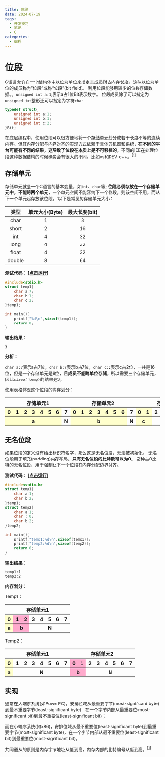 ```yaml
---
title: 位段
date: 2024-07-19
tags:
  - 开发技巧
  - 笔记
  - C
categories:
  - 编程
---
```


# 位段

C语言允许在一个结构体中以位为单位来指定其成员所占内存长度，这种以位为单位的成员称为“位段”或称“位段”(bit field)。
利用位段能够用较少的位数存储数据。。`unsigned int a:1`;表示a占1位Bit表示数字。
位段成员除了可以指定为`unsigned int`整形还可以指定为字符`char`

```C
typedef struct{
    unsigned int a:1;
    unsigned int b:1;
    unsigned int c:2;
}Bit;
```

在底层编程中，使用位段可以很方便地将一个[存储单元](#存储单元)划分成若干长度不等的连续内存。但其内存分配与内存对齐的实现方式依赖于具体的机器和系统，**在不同的平台可能有不同的结果，这导致了位段在本质上是不可移植的**。不同的IDE在处理位段这种数据结构的时候确实会有很大的不同。比如vs和DEV-c++。<sup>[[1](https://blog.csdn.net/qq_46359697/article/details/108293880)]</sup>

## 存储单元

存储单元就是一个C语言的基本变量，如`int`、`char`等;
**位段必须存放在一个存储单元中，不能跨两个单元**，一个单元空间不能容纳下一个位段，则该空间不用，而从下一个单元起存放该位段。'以下是常见的存储单元大小：

| 类型 | 单元大小(Byte) | 最大长度(bit) |
| :---: | :---: | :---: |
| char | 1 | 8 |
| short | 2 | 16 |
| int | 4 | 32 |
| long | 4 | 32 |
| float | 4 | 32 |
| double | 8 | 64 |



**测试代码：** **[[点击运行]](https://cpp.sh/?source=%23include%3Cstdio.h%3E%0D%0Astruct+temp1%7B%0D%0A++++char+a%3A7%3B%0D%0A++++char+b%3A7%3B%0D%0A++++char+c%3A2%3B%0D%0A%7Dtemp1%3B%0D%0A%0D%0Aint+main()%7B%0D%0A++++printf(%22%25d%5Cn%22%2Csizeof(temp1))%3B%0D%0A++++return+0%3B%0D%0A%7D)**

```C
#include<stdio.h>
struct temp1{
    char a:7;
    char b:7;
    char c:2;
}temp1;

int main(){
    printf("%d\n",sizeof(temp1));
    return 0;
}
```

**输出结果：**

```terminal output
3
```

**分析：**

`char a:7`表示a占7位，`char b:7`表示b占7位，`char c:2`表示c占2位，一共是16位，但是一个存储单元是8位，**且成员不能跨单位存储**，所以需要三个存储单元，因此`sizeof(temp)`的结果是3。

<table>
<capital>使用表格体现这个位段的内存划分：</capital>
<tr>
<th colspan=8 width="80px">存储单元1</th>
<th colspan=8 width="80px">存储单元2</th>
<th colspan=8 width="80px">存储单元3</th>
</tr>
<tr>
<th bgcolor=#ffffcc>0</th>
<th bgcolor=#ffffcc>1</th>
<th bgcolor=#ffffcc>2</th>
<th bgcolor=#ffffcc>3</th>
<th bgcolor=#ffffcc>4</th>
<th bgcolor=#ffffcc>5</th>
<th bgcolor=#ffffcc>6</th>
<th>7</th>
<th bgcolor=#ffffcc>0</th>
<th bgcolor=#ffffcc>1</th>
<th bgcolor=#ffffcc>2</th>
<th bgcolor=#ffffcc>3</th>
<th bgcolor=#ffffcc>4</th>
<th bgcolor=#ffffcc>5</th>
<th bgcolor=#ffffcc>6</th>
<th>7</th>
<th bgcolor=#ffffcc>0</th>
<th bgcolor=#ffffcc>1</th>
<th>2</th>
<th>3</th>
<th>4</th>
<th>5</th>
<th>6</th>
<th>7</th>
</tr>


<tr>
<th colspan=7  bgcolor=#ffffcc>a</th>
<th colspan=1>N</th>
<th colspan=7  bgcolor=#ffffcc>b</th>
<th colspan=1>N</th>
<th colspan=2  bgcolor=#ffffcc>c</th>
<th colspan=6>N</th>

</tr>
</table>


## 无名位段

如果位段的定义没有给出标识符名字，那么这是无名位段，无法被初始化。
无名位段用于填充(padding)内存布局。**只有无名位段的比特数可以为0**。
这种占0比特的无名位段，用于强制让下一个位段在内存分配边界对齐。

**测试代码：** **[[点击运行]](https://cpp.sh/?source=%23include%3Cstdio.h%3E%0D%0Astruct+temp1%7B%0D%0A++++char+a%3A1%3B%0D%0A++++char+b%3A2%3B%0D%0A%7Dtemp1%3B%0D%0Astruct+temp2%7B%0D%0A++++char+a%3A1%3B%0D%0A++++char+%3A+0%3B%0D%0A++++char+b%3A2%3B%0D%0A%7Dtemp2%3B%0D%0A%0D%0Aint+main()%7B%0D%0A++++printf(%22temp1%3A%25d%5Cn%22%2Csizeof(temp1))%3B%0D%0A++++printf(%22temp2%3A%25d%5Cn%22%2Csizeof(temp2))%3B%0D%0A++++return+0%3B%0D%0A%7D)**

```C
#include<stdio.h>
struct temp1{
    char a:1;
    char b:2;
}temp1;
struct temp2{
    char a:1;
    char : 0;
    char b:2;
}temp2;

int main(){
    printf("temp1:%d\n",sizeof(temp1));
    printf("temp2:%d\n",sizeof(temp2));
    return 0;
}
```

**输出结果：**

```terminal output
temp1:1
temp2:2
```

**内存划分：**


<table>
<capital>Temp1：</capital>
<tr>
<th colspan=8 width="80px">存储单元1</th>
</tr>
<tr>
<th bgcolor=#ffffcc>0</th>
<th bgcolor=#ffaacc>1</th>
<th bgcolor=#ffaacc>2</th>
<th>3</th>
<th>4</th>
<th>5</th>
<th>6</th>
<th>7</th>
</tr>

<tr>
<th colspan=1  bgcolor=#ffffcc>a</th>
<th colspan=2  bgcolor=#ffaacc>b</th>
<th colspan=5>N</th>

</tr>
</table>


<table>
<capital>Temp2：</capital>
<tr>
<th colspan=8 width="80px">存储单元1</th>
<th colspan=8 width="80px">存储单元2</th>
</tr>
<tr>
<th bgcolor=#ffffcc>0</th>
<th>1</th>
<th>2</th>
<th>3</th>
<th>4</th>
<th>5</th>
<th>6</th>
<th>7</th>
<th bgcolor=#ffaacc>0</th>
<th bgcolor=#ffaacc>1</th>
<th>2</th>
<th>3</th>
<th>4</th>
<th>5</th>
<th>6</th>
<th>7</th>
</tr>

<tr>
<th colspan=1 bgcolor=#ffffcc>a</th>
<th colspan=7>N</th>
<th colspan=2 bgcolor=#ffaacc>b</th>
<th colspan=6>N</th>

</tr>
</table>

## 实现

通常在大端序系统(如PowerPC)，安排位域从最重要字节(most-significant byte)到最不重要字节(least-significant byte)，在一个字节内部从最重要位(most-significant bit)到最不重要位(least-significant bit)；

而在小端序系统(如x86)，安排位域从最不重要位(least-significant byte)到最重要字节(most-significant byte)，在一个字节内部从最不重要位(least-significant bit)到最重要位(most-significant bit)。

共同遵从的原则是内存字节地址从低到高，内存内部的比特编号从低到高。<sup>[[1](https://blog.csdn.net/qq_46359697/article/details/108293880)]</sup>